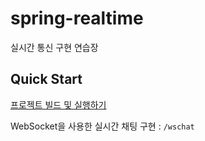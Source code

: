 # spring-realtime
실시간 통신 구현 연습장

## Quick Start

[프로젝트 빌드 및 실행하기](https://gist.github.com/sungkwangsong/3717edde69390238e3de836e8364ccdb)

WebSocket을 사용한 실시간 채팅 구현 : `/wschat`

